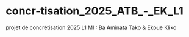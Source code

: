 # concr-tisation_2025_ATB_-_EK_L1
projet de concrétisation 2025 L1 MI : Ba Aminata Tako &amp; Ekoue Kliko
